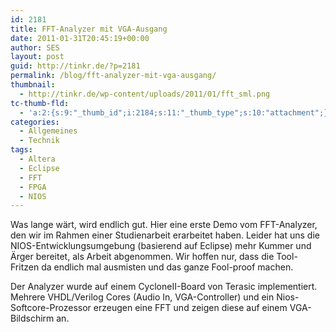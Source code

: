 ```yaml
---
id: 2181
title: FFT-Analyzer mit VGA-Ausgang
date: 2011-01-31T20:45:19+00:00
author: SES
layout: post
guid: http://tinkr.de/?p=2181
permalink: /blog/fft-analyzer-mit-vga-ausgang/
thumbnail:
  - http://tinkr.de/wp-content/uploads/2011/01/fft_sml.png
tc-thumb-fld:
  - 'a:2:{s:9:"_thumb_id";i:2184;s:11:"_thumb_type";s:10:"attachment";}'
categories:
  - Allgemeines
  - Technik
tags:
  - Altera
  - Eclipse
  - FFT
  - FPGA
  - NIOS
---
```

Was lange wärt, wird endlich gut. Hier eine erste Demo vom FFT-Analyzer, den wir im Rahmen einer Studienarbeit erarbeitet haben. Leider hat uns die NIOS-Entwicklungsumgebung (basierend auf Eclipse) mehr Kummer und Ärger bereitet, als Arbeit abgenommen. Wir hoffen nur, dass die Tool-Fritzen da endlich mal ausmisten und das ganze Fool-proof machen.

Der Analyzer wurde auf einem CycloneII-Board von Terasic implementiert. Mehrere VHDL/Verilog Cores (Audio In, VGA-Controller) und ein Nios-Softcore-Prozessor erzeugen eine FFT und zeigen diese auf einem VGA-Bildschirm an.
